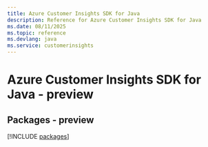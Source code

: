 ```yaml
---
title: Azure Customer Insights SDK for Java
description: Reference for Azure Customer Insights SDK for Java
ms.date: 08/11/2025
ms.topic: reference
ms.devlang: java
ms.service: customerinsights
---
```

# Azure Customer Insights SDK for Java - preview
## Packages - preview
[!INCLUDE [packages](customer-insights-index.md)]